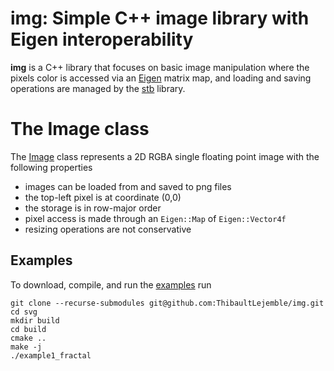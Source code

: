 # img: Simple C++ image library with Eigen interoperability 

**img** is a C++ library that focuses on basic image manipulation where the pixels color is accessed via an [Eigen](https://eigen.tuxfamily.org/) matrix map, and loading and saving operations are managed by the [stb](https://github.com/nothings/stb) library. 

# The Image class

The [Image](https://github.com/ThibaultLejemble/img/blob/main/src/img/Image.h) class represents a 2D RGBA single floating point image with the following properties
- images can be loaded from and saved to png files
- the top-left pixel is at coordinate (0,0)
- the storage is in row-major order
- pixel access is made through an `Eigen::Map` of `Eigen::Vector4f`
- resizing operations are not conservative

## Examples

To download, compile, and run the [examples](https://github.com/ThibaultLejemble/img/tree/main/examples) run  
```
git clone --recurse-submodules git@github.com:ThibaultLejemble/img.git
cd svg
mkdir build
cd build
cmake .. 
make -j
./example1_fractal
``` 